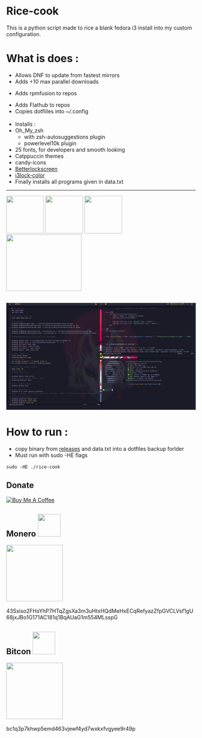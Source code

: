 # Rice-cook
This is a python script made to rice a blank fedora i3 install into my custom configuration.

# What is does :

*  Allows DNF to update from fastest mirrors
 * Adds +10  max parallel downloads
+ Adds rpmfusion  to repos
* Adds Flathub to repos
* Copies dotfliles into ~/.config 
</br> </br>
* Installs :
*  Oh_My_zsh
	* with zsh-autosuggestions plugin
	* powerlevel10k plugin
*  25 fonts, for developers and smooth looking
*  Catppuccin themes
* candy-icons
*  [Betterlockscreen](https://github.com/betterlockscreen/betterlockscreen)
* [i3lock-color](https://github.com/Raymo111/i3lock-color)
* Finally installs all programs given in data.txt
 
________________________________________________________________________________


<a href="https://github.com/catppuccin/catppuccin"><img src="https://raw.githubusercontent.com/catppuccin/catppuccin/main/assets/logos/exports/1544x1544_circle.png"  height="100" width="100"></a>
	<a href="https://ohmyz.sh/"><img src="https://camo.githubusercontent.com/4db3e4069e59f51d03dd3e7fa5e89ab8fb95c9f4acda36cd5bfdf58d95269d92/68747470733a2f2f6f686d797a73682e73332e616d617a6f6e6177732e636f6d2f6f6d7a2d616e73692d6769746875622e706e67"  height="100" width="100"></a>
	<a href="https://flathub.org/"><img src="https://www.vectorlogo.zone/logos/flathub/flathub-icon.svg"  height="100" width="100"></a>
	<a href="https://github.com/EliverLara/candy-icons"><img src="https://raw.githubusercontent.com/EliverLara/candy-icons/master/preview/candy.png"  height="150" width="200"></a>

##
![](images/a.png)

# How to run :
- copy binary from [releases](https://github.com/acidburnmonkey/rice-cook/releases) and data.txt into a dotfiles backup forlder
- Must run with sudo -HE flags
```
sudo -HE ./rice-cook 
```

## Donate
<a href="https://www.buymeacoffee.com/acidburn" target="_blank"><img src="https://cdn.buymeacoffee.com/buttons/default-orange.png" alt="Buy Me A Coffee" height="41" width="174"></a>

## Monero <img src="https://www.getmonero.org/press-kit/symbols/monero-symbol-1280.png" width="60" height="60">
<img src="https://lh3.googleusercontent.com/pw/AJFCJaXk5yBCwXdQRjlyJfkain1Y_VNRaQLrBOzpd-TGANvD6uetoA134EINH1czVS-RpkwnFn2DspjRivfV2kPuTsN5f1NzJjyoT6rl7hhCfIJI7HyUnclACO24NKyyEES5Uly6lmvfig7G3vTH0Sx3Djw=w240-h240-s-no?authuser=0" width="150" height="150">

43Sxiso2FHsYhP7HTqZgsXa3m3uHtxHQdMeHxECqRefyazZfpGVCLVsf1gU68jxJBo1G171AC181q1BqAUaG1m554MLsspG

## Bitcon <img src="https://upload.wikimedia.org/wikipedia/commons/4/46/Bitcoin.svg" width="60" height="60">
<img src="https://lh3.googleusercontent.com/pw/AJFCJaXRsXMb_rF_BBqX0CFcgDm2aIXZzPqvaQZlzchT8hYq9noQsUgq6C-wCW6a6j309xxVoCMLEvZBjh6UOHhwHpUgKRfkfPg2fBtfjnVx1A67-XJkGfnrfr-fuEnGgQEcKwXcN4i3sD7tYwLYF1M9buM=w352-h352-s-no?authuser=0" width="150" height="150">

bc1q3p7khwp5emd463vjewf4yd7wxkxfvgyee9r49p
